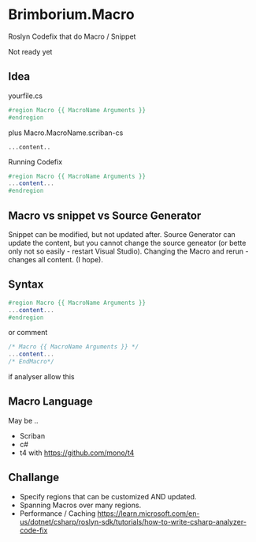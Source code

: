 # Brimborium.Macro

Roslyn Codefix that do Macro  / Snippet

Not ready yet

## Idea

yourfile.cs

```c#
#region Macro {{ MacroName Arguments }}
#endregion
```

plus Macro.MacroName.scriban-cs

```Scriban
...content..
```

Running Codefix

```c#
#region Macro {{ MacroName Arguments }}
...content...
#endregion
```

## Macro vs snippet vs Source Generator

Snippet can be  modified, but not updated after.
Source Generator can update the content, but you cannot change the source geneator (or bette only not so easily - restart Visual Studio).
Changing the Macro and rerun - changes all content. (I hope).

## Syntax

```c#
#region Macro {{ MacroName Arguments }}
...content...
#endregion
```

or comment

```c#
/* Macro {{ MacroName Arguments }} */
...content...
/* EndMacro*/
```

if analyser allow this

## Macro Language

May be ..

- Scriban
- c#
- t4 with https://github.com/mono/t4

## Challange

- Specify regions that can be customized AND updated.
- Spanning Macros over many regions.
- Performance / Caching
https://learn.microsoft.com/en-us/dotnet/csharp/roslyn-sdk/tutorials/how-to-write-csharp-analyzer-code-fix